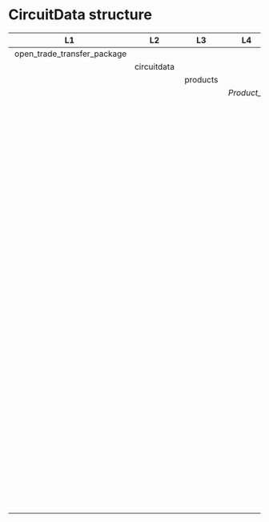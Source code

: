 # CircuitData structure

| L1 | L2 | L3 | L4 | L5 | L6 | L7 | L8 | L9 | L10 |
|----|----|----|----|----|----|----|----|----|-----|
| open_trade_transfer_package| | | | | | | | | |
| | circuitdata | | | | | | | | |
| | | products | | | | | | | |
| | | | *Product_X* | | | | | |
| | | | | stackup | | | | | |
| | | | | | locked | | | | |
| | | | | | ordered_outer_layers | | | | |
| | | | | | ordered_inner_layers | | | | |
| | | | | | file_name | | | | | |
| | | | | sections | | | | | | |
| | | | | | name | | | | | |
| | | | | | in_x | | | | | |
| | | | | | in_y | | | | | |
| | | | | | size_x | | | | | |
| | | | | | size_y | | | | | |
| | | | | | mm2 | | | | | |
| | | | | layers | | | | | | |
| | | | | | order| | | | | |
| | | | | | name | | | | | |
| | | | | | function | | | | | |
| | | | | | flexible | | | | | |
| | | | | | materials | | | | | |
| | | | | | sections | | | | | |
| | | | | | thickness | | | | | |
| | | | | | tolerance_minus| | | | | |
| | | | | | tolerance_plus | | | | | |
| | | | | | sub_material_thickness | | | | | |
| | | | | | | * material* | | | | |
| | | | | | | | min_thickness | | | |
| | | | | | | | max_thickness | | | |
| | | | | | coverage | | | | | |
| | | | | | | | | | | |
| | | | | | | | | | | |
| | | | | | | | | | | |
| | | | | | | | | | | |
